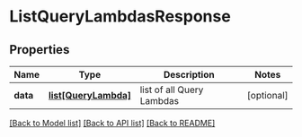 # ListQueryLambdasResponse

## Properties
Name | Type | Description | Notes
------------ | ------------- | ------------- | -------------
**data** | [**list[QueryLambda]**](QueryLambda.md) | list of all Query Lambdas | [optional] 

[[Back to Model list]](../README.md#documentation-for-models) [[Back to API list]](../README.md#documentation-for-api-endpoints) [[Back to README]](../README.md)



